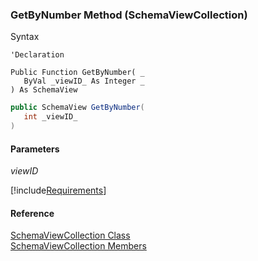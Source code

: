 ﻿### GetByNumber Method (SchemaViewCollection)

Syntax

```vbnet
'Declaration

Public Function GetByNumber( _
   ByVal _viewID_ As Integer _
) As SchemaView
```

```csharp
public SchemaView GetByNumber( 
   int _viewID_
)
```

#### Parameters

_viewID_

[!include[Requirements](../partials/requirements.md)]

#### Reference

[SchemaViewCollection Class](fcSDK~FChoice.Foundation.Clarify.Schema.SchemaViewCollection.md)  
[SchemaViewCollection Members](fcSDK~FChoice.Foundation.Clarify.Schema.SchemaViewCollection_members.md)